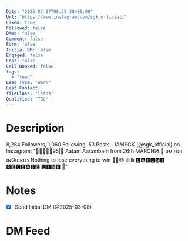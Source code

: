 ```yaml
---
Date: "2025-03-07T08:35:38+00:00"
Url: "https://www.instagram.com/sgk_official/"
Liked: true
Followed: false
DMed: false
Comment: false
Form: false
Initial DM: false
Engaged: false
Lost: false
Call Booked: false
tags:
  - "lead"
Lead Type: "Warm"
Last Contact:
fileClass: "leads"
Qualified: "TBC"
---
```

# Description
8,284 Followers, 1,060 Following, 53 Posts - IAMSGK (@sgk_official) on Instagram: "🏴‍☠️🥷🇫🇷95|🐅 
Aatam Aarambam from 26th MARCH💿
📩 ᴅᴍ ꜰᴏʀ ɪɴQᴜɪʀɪᴇꜱ 
Nothing to lose everything to win ☝🏽😈
ıllıllı 🅻🅰🆃🅴🆂🆃 🆁🅴🅻🅴🅰🆂🅴 🅻🅸🅽🅺 🔻"
# Notes
- [x] Send Initial DM (@2025-03-08)
# DM Feed